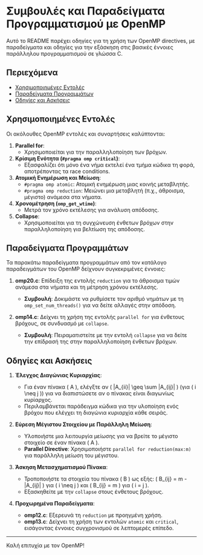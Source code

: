 # Συμβουλές και Παραδείγματα Προγραμματισμού με OpenMP

Αυτό το README παρέχει οδηγίες για τη χρήση των OpenMP directives, με παραδείγματα και οδηγίες για την εξάσκηση στις βασικές έννοιες παράλληλου προγραμματισμού σε γλώσσα C.

## Περιεχόμενα
- [Χρησιμοποιημένες Εντολές](#χρησιμοποιημένες-εντολές)
- [Παραδείγματα Προγραμμάτων](#παραδείγματα-προγραμμάτων)
- [Οδηγίες και Ασκήσεις](#οδηγίες-και-ασκήσεις)

## Χρησιμοποιημένες Εντολές

Οι ακόλουθες OpenMP εντολές και συναρτήσεις καλύπτονται:

1. **Parallel for**: 
   - Χρησιμοποιείται για την παραλληλοποίηση των βρόχων.
2. **Κρίσιμη Ενότητα (`#pragma omp critical`)**:
   - Εξασφαλίζει ότι μόνο ένα νήμα εκτελεί ένα τμήμα κώδικα τη φορά, αποτρέποντας τα race conditions.
3. **Ατομική Ενημέρωση και Μείωση**:
   - `#pragma omp atomic`: Ατομική ενημέρωση μιας κοινής μεταβλητής.
   - `#pragma omp reduction`: Μειώνει μια μεταβλητή (π.χ., άθροισμα, μέγιστο) ανάμεσα στα νήματα.
4. **Χρονομέτρηση (`omp_get_wtime`)**:
   - Μετρά τον χρόνο εκτέλεσης για ανάλυση απόδοσης.
5. **Collapse**:
   - Χρησιμοποιείται για τη συγχώνευση ένθετων βρόχων στην παραλληλοποίηση για βελτίωση της απόδοσης.

## Παραδείγματα Προγραμμάτων

Τα παρακάτω παραδείγματα προγραμμάτων από τον κατάλογο παραδειγμάτων του OpenMP δείχνουν συγκεκριμένες έννοιες:

1. **omp20.c**: Επίδειξη της εντολής `reduction` για το άθροισμα τιμών ανάμεσα στα νήματα και τη μέτρηση χρόνου εκτέλεσης.
   - **Συμβουλή**: Δοκιμάστε να ρυθμίσετε τον αριθμό νημάτων με τη `omp_set_num_threads()` για να δείτε αλλαγές στην απόδοση.
   
2. **omp14.c**: Δείχνει τη χρήση της εντολής `parallel for` για ένθετους βρόχους, σε συνδυασμό με `collapse`.
   - **Συμβουλή**: Πειραματιστείτε με την εντολή `collapse` για να δείτε την επίδρασή της στην παραλληλοποίηση ένθετων βρόχων.

## Οδηγίες και Ασκήσεις

1. **Έλεγχος Διαγώνιας Κυριαρχίας**:
   - Για έναν πίνακα \( A \), ελέγξτε αν \( |A_{ii}| \geq \sum |A_{ij}| \) (για \( i \neq j \)) για να διαπιστώσετε αν ο πίνακας είναι διαγωνίως κυρίαρχος.
   - Περιλαμβάνεται παράδειγμα κώδικα για την υλοποίηση ενός βρόχου που ελέγχει τη διαγώνια κυριαρχία κάθε σειράς.

2. **Εύρεση Μέγιστου Στοιχείου με Παράλληλη Μείωση**:
   - Υλοποιήστε μια λειτουργία μείωσης για να βρείτε το μέγιστο στοιχείο σε έναν πίνακα \( A \).
   - **Parallel Directive**: Χρησιμοποιήστε `parallel for reduction(max:m)` για παράλληλη μείωση του μέγιστου.

3. **Άσκηση Μετασχηματισμού Πίνακα**:
   - Τροποποιήστε τα στοιχεία του πίνακα \( B \) ως εξής: \( B_{ij} = m - |A_{ij}| \) για \( i \neq j \) και \( B_{ij} = m \) για \( i = j \).
   - Εξασκηθείτε με την `collapse` στους ένθετους βρόχους.

4. **Προχωρημένα Παραδείγματα**:
   - **omp12.c**: Εξερευνά τη `reduction` με προηγμένη χρήση.
   - **omp13.c**: Δείχνει τη χρήση των εντολών `atomic` και `critical`, εισάγοντας έννοιες συγχρονισμού σε λεπτομερές επίπεδο.

---

Καλή επιτυχία με τον OpenMP!
